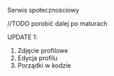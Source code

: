 Serwis społecznościowy

//TODO porobić dalej po maturach

UPDATE 1:
1. Zdjęcie profilowe
2. Edycja profilu
3. Porządki w kodzie
